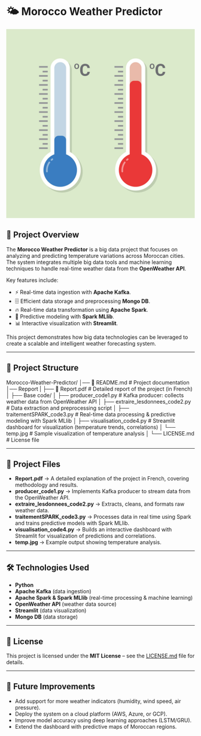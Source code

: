 # 🌤️ Morocco Weather Predictor  

![Temperature Analysis](BASE_CODE/temp.jpg)  

## 📌 Project Overview  
The **Morocco Weather Predictor** is a big data project that focuses on analyzing and predicting temperature variations across Moroccan cities.  
The system integrates multiple big data tools and machine learning techniques to handle real-time weather data from the **OpenWeather API**.  

Key features include:  
- ⚡ Real-time data ingestion with **Apache Kafka**.  
- 🗄️ Efficient data storage and preprocessing **Mongo DB**.
- 🔥 Real-time data transformation using **Apache Spark**.  
- 🤖 Predictive modeling with **Spark MLlib**.  
- 📊 Interactive visualization with **Streamlit**.  

This project demonstrates how big data technologies can be leveraged to create a scalable and intelligent weather forecasting system.  

---

## 📂 Project Structure  

Morocco-Weather-Predictor/
│── 📄 README.md # Project documentation
│── Repport
| ├── 📄 Report.pdf # Detailed report of the project (in French)
│
├── Base code/
│ ├── producer_code1.py # Kafka producer: collects weather data from OpenWeather API
│ ├── extraire_lesdonnees_code2.py # Data extraction and preprocessing script
│ ├── traitementSPARK_code3.py # Real-time data processing & predictive modeling with Spark MLlib
│ ├── visualisation_code4.py # Streamlit dashboard for visualization (temperature trends, correlations)
│ └── temp.jpg # Sample visualization of temperature analysis
│
└── LICENSE.md # License file


---

## 📘 Project Files  

- **Report.pdf** → A detailed explanation of the project in French, covering methodology and results.  
- **producer_code1.py** → Implements Kafka producer to stream data from the OpenWeather API.  
- **extraire_lesdonnees_code2.py** → Extracts, cleans, and formats raw weather data.  
- **traitementSPARK_code3.py** → Processes data in real time using Spark and trains predictive models with Spark MLlib.  
- **visualisation_code4.py** → Builds an interactive dashboard with Streamlit for visualization of predictions and correlations.  
- **temp.jpg** → Example output showing temperature analysis.  

---

## 🛠️ Technologies Used  

- **Python**  
- **Apache Kafka** (data ingestion)  
- **Apache Spark & Spark MLlib** (real-time processing & machine learning)  
- **OpenWeather API** (weather data source)  
- **Streamlit** (data visualization)  
- **Mongo DB** (data storage)

---

## 📜 License  

This project is licensed under the **MIT License** – see the [LICENSE.md](LICENSE.md) file for details.  

---

## 🚀 Future Improvements  

- Add support for more weather indicators (humidity, wind speed, air pressure).  
- Deploy the system on a cloud platform (AWS, Azure, or GCP).  
- Improve model accuracy using deep learning approaches (LSTM/GRU).  
- Extend the dashboard with predictive maps of Moroccan regions.  
